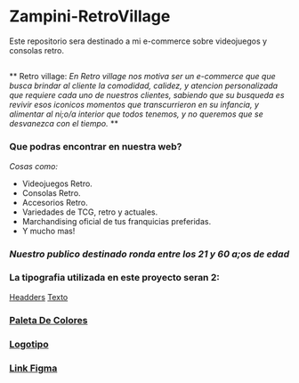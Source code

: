 # Zampini-RetroVillage
Este repositorio sera destinado a mi e-commerce sobre videojuegos y consolas retro.

## 
**  Retro village:
 *En Retro village nos motiva ser un e-commerce que que busca brindar al cliente la comodidad, calidez, y atencion personalizada que requiere
cada uno de nuestros clientes, sabiendo que su busqueda es revivir esos iconicos momentos que transcurrieron en su infancia, y alimentar al ni;o/a
interior que todos tenemos, y no queremos que se desvanezca con el tiempo.*
**

### Que podras encontrar en nuestra web?
 *Cosas como:*
 
 - Videojuegos Retro.
 - Consolas Retro.
 - Accesorios Retro.
 - Variedades de TCG, retro y actuales.
 - Marchandising oficial de tus franquicias preferidas.
 - Y mucho mas!

### *Nuestro publico destinado ronda entre los 21 y 60 a;os de edad* ###

### La tipografia utilizada en este proyecto seran 2:
[Headders](https://www.dafont.com/es/lcddot.font?text=Retro+Village)
[Texto](https://www.dafont.com/es/belgiano-serif.font) 

### [Paleta De Colores](https://color.adobe.com/Retro-Village-TEST-color-theme-67ce6ba0-b317-4b8b-a313-8ca737356127/)

### [Logotipo](https://turbologo.com/designs/33596008)


### [Link Figma](https://www.figma.com/file/oigZUNE104pXBkaj25LVx7/Icaro-Entrega-Figma?type=design&node-id=0-1&mode=design&t=GLK4hYwI1urFXzT3-0)

